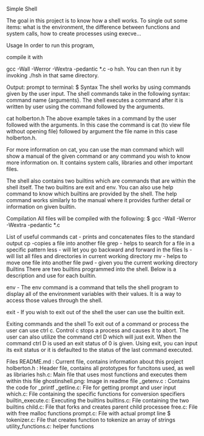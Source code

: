 Simple Shell

The goal in this project is to know how a shell works. To single out some items: what is the environment, the difference between functions and system calls, how to create processes using execve...

Usage
In order to run this program,

compile it with

gcc -Wall -Werror -Wextra -pedantic *.c -o hsh.
You can then run it by invoking ./hsh in that same directory.

Output: prompt to terminal: $ 
Syntax
The shell works by using commands given by the user input. The shell commands take in the following syntax: command name {arguments}. The shell executes a command after it is written by user using the command followed by the arguments.

cat holberton.h The above example takes in a command by the user followed with the arguments. In this case the command is cat (to view file without opening file) followed by argument the file name in this case holberton.h.

For more information on cat, you can use the man command which will show a manual of the given command or any command you wish to know more information on. It contains system calls, libraries and other important files.

The shell also contains two builtins which are commands that are within the shell itself. The two builtins are exit and env. You can also use help command to know which builtins are provided by the shell. The help command works similarly to the manual where it provides further detail or information on given builtin.

Compilation
All files will be compiled with the following: $ gcc -Wall -Werror -Wextra -pedantic *.c

List of useful commands
cat - prints and concatenates files to the standard output
cp -copies a file into another file
grep - helps to search for a file in a specific pattern
less - will let you go backward and forward in the files
ls - will list all files and directories in current working directory
mv - helps to move one file into another file
pwd - given you the current working directory
Builtins
There are two builtins programmed into the shell. Below is a description and use for each builtin.

env - The env command is a command that tells the shell program to display all of the environment variables with their values. It is a way to access those values through the shell.

exit - If you wish to exit out of the shell the user can use the builtin exit.

Exiting commands and the shell
To exit out of a command or process the user can use ctrl c. Control c stops a process and causes it to abort. The user can also utilize the command ctrl D which will just exit. When the command ctrl D is used an exit status of 0 is given. Using exit, you can input its exit status or it is defaulted to the status of the last command executed.

Files
README.md : Current file, contains information about this project
holberton.h : Header file, contains all prototypes for funcitons used, as well as libriaries
hsh.c: Main file that uses most functions and executes them within this file
ghostinshell.png: Image in readme file
_getenv.c : Contains the code for _printf
_getline.c: File for getting prompt and user input
which.c: File containing the specific functions for conversion specifiers
builtin_execute.c: Executing the builtins
builtins.c: File containing the two builtins
child.c: File that forks and creates parent child processee
free.c: File with free malloc functions
prompt.c: File with actual prompt line $
tokenizer.c: File that creates function to tokenize an array of strings
utility_functions.c: helper functions
